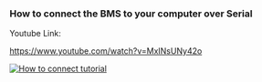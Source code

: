 ### How to connect the BMS to your computer over Serial
Youtube Link:

https://www.youtube.com/watch?v=MxINsUNy42o

[![How to connect tutorial](http://img.youtube.com/vi/MxINsUNy42o/0.jpg)](https://www.youtube.com/watch?v=MxINsUNy42o)
